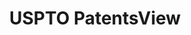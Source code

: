 ---
bigquery: https://console.cloud.google.com/bigquery?p=patents-public-data&d=patentsview&page=dataset
citation: Attribution should be given to PatentsView for use, distribution, or derivative
  works.
code: https://github.com/CSSIP-AIR/PatentsView-Code-Snippets/
contributors: USPTO
cost: None
description: 'PatentsView includes US patent data including raw data (summaries, applications,
  pregrant applications), disambugations of inventors and assignees, and inventor
  gender estimates.  Also foreign priority data, # of figures and sheets, and government
  interest statements.'
documentation: https://patentsview.org/query/builder-faqs
last_edit: 04/06/2022, 10:47:18
location: https://patentsview.org/
maintained_by: USPTO
record_creation_timestamp: 12/2/2020 17:20:46
schema_fields:
- symbol_position
- lname
- disamb_assignee_id_20190312
- section_id
- title
- assignee_id
- disamb_inventor_id_20200630
- name_first
- applicant_type
- subclass_id
- disamb_inventor_id_20170808
- f371_date
- abstract
- patent_id
- subcategory_id
- category_id
- disamb_assignee_id_20200630
- uuid
- classification_status
- reldocno
- latin_name
- subgroup_id
- category
- rule_47
- subclass
- rawinventor_id
- level_three
- lawyer_id
- ipc_version_indicator
- country_transformed
- rel_id
- latlong
- disamb_inventor_id_20171226
- subsection_id
- disamb_assignee_id_20190820
- doctype
- level_two
- male
- field_title
- subgroup
- sequence
- disamb_inventor_id_20181127
- num
- num_sheets
- application_id
- county
- disamb_assignee_id_20191231
- citation_id
- _102_date
- latitude
- country
- disamb_inventor_id_20200929
- fname
- action_date
- disamb_assignee_id_20200929
- disamb_inventor_id_20200331
- status
- main_group
- f102_date
- text
- gi_statement
- term_extension
- name
- county_fips
- group
- ipc_class
- disamb_assignee_id_20181127
- level_one
- mainclass_id
- name_last
- dependent
- length
- group_id
- classification_value
- state
- publication_number
- relkind
- term_disclaimer
- disamb_inventor_id_20191008
- disamb_inventor_id_20171003
- classification_level
- attribution_status
- disamb_inventor_id_20191231
- disamb_assignee_id_20200331
- kind
- term_grant
- disamb_inventor_id_20190312
- number
- organization
- male_flag
- sector_title
- disamb_inventor_id_20180528
- disamb_inventor_id_20170307
- date
- deceased
- disamb_inventor_id_20201229
- disclaimer_date
- withdrawn
- inventor_id
- rawlocation_id
- organization_id
- num_claims
- field_id
- designation
- contract_award_number
- type
- longitude
- doc_type
- disamb_assignee_id_20191008
- exemplary
- id
- _371_date
- role
- num_figures
- classification_data_source
- filename
- state_fips
- variety
- lapse_of_patent
- series_code
- section
- city
- disamb_inventor_id_20190820
- location_id
- rawassignee_id
shortname: patentsview
tags:
- disambiguation
- United States
- gender
terms_of_use: Creative Commons Attribution 4.0 International License.
timeframe: 1963-1999
title: USPTO PatentsView
uuid: cf1780b1-e265-4e49-8d1d-83b9cfe0fd9a
---